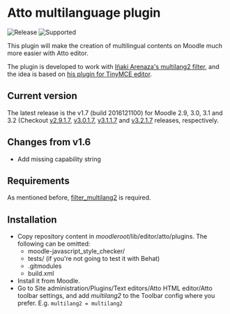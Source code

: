 Atto multilanguage plugin
=========================

![Release](https://img.shields.io/badge/release-v1.7-blue.svg) ![Supported](https://img.shields.io/badge/supported-2.9%2C%203.0%2C%203.1%2C%203.2-green.svg)

This plugin will make the creation of multilingual contents on Moodle much more easier with Atto editor.

The plugin is developed to work with [Iñaki Arenaza's multilang2 filter](https://github.com/iarenaza/moodle-filter_multilang2), and the idea is based on [his plugin for TinyMCE editor](https://github.com/iarenaza/moodle-tinymce_moodlelang2).

## Current version
The latest release is the v1.7 (build 2016121100) for Moodle 2.9, 3.0, 3.1 and 3.2 (Checkout [v2.9.1.7](https://github.com/julenpardo/moodle-atto_multilang2/releases/tag/v2.9.1.6), [v3.0.1.7](https://github.com/julenpardo/moodle-atto_multilang2/releases/tag/v3.0.1.6), [v3.1.1.7](https://github.com/julenpardo/moodle-atto_multilang2/releases/tag/v3.1.1.6) and [v3.2.1.7](https://github.com/julenpardo/moodle-atto_multilang2/releases/tag/v3.2.1.6) releases, respectively.

## Changes from v1.6
 - Add missing capability string

## Requirements
As mentioned before, [filter_multilang2](https://github.com/iarenaza/moodle-filter_multilang2) is required.

## Installation

 - Copy repository content in *moodleroot*/lib/editor/atto/plugins. The following can be omitted:
   - moodle-javascript_style_checker/
   - tests/ (if you're not going to test it with Behat)
   - .gitmodules
   - build.xml
 - Install it from Moodle. 
 - Go to Site administration/Plugins/Text
   editors/Atto HTML editor/Atto toolbar settings, and add *multilang2*
   to the Toolbar config where you prefer. E.g. `multilang2 = multilang2`
